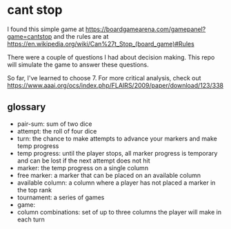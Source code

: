 # cant stop
I found this simple game at https://boardgamearena.com/gamepanel?game=cantstop and 
the rules are at https://en.wikipedia.org/wiki/Can%27t_Stop_(board_game)#Rules

There were a couple of questions I had about decision making.  This repo will 
simulate the game to answer these questions.

So far, I've learned to choose 7.  For more critical analysis, check out
https://www.aaai.org/ocs/index.php/FLAIRS/2009/paper/download/123/338 

## glossary
* pair-sum: sum of two dice
* attempt: the roll of four dice
* turn: the chance to make attempts to advance your markers and make temp progress
* temp progress: until the player stops, all marker progress is temporary and can be lost 
if the next attempt does not hit
* marker: the temp progress on a single column
* free marker: a marker that can be placed on an available column
* available column: a column where a player has not placed a marker in the top rank
* tournament: a series of games
* game:
* column combinations: set of up to three columns the player will make in each turn
